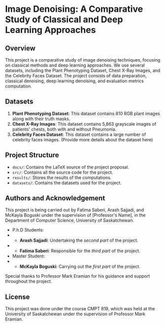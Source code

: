 
# Image Denoising: A Comparative Study of Classical and Deep Learning Approaches

## Overview

This project is a comparative study of image denoising techniques, focusing on classical methods and deep learning approaches. We use several datasets, including the Plant Phenotyping Dataset, Chest X-Ray Images, and the Celebrity Faces Dataset. The project consists of data preparation, classical denoising, deep learning denoising, and evaluation metrics computation.

## Datasets

1. **Plant Phenotyping Dataset**: This dataset contains 810 RGB plant images along with their truth masks.
2. **Chest X-Ray Images**: This dataset contains 5,863 grayscale images of patients' chests, both with and without Pneumonia.
3. **Celebrity Faces Dataset**: This dataset contains a large number of celebrity faces images. (Provide more details about the dataset here)

## Project Structure

- `docs/`: Contains the LaTeX source of the project proposal.
- `src/`: Contains all the source code for the project.
- `results/`: Stores the results of the computations.
- `datasets/`: Contains the datasets used for the project.

## Authors and Acknowledgement

This project is being carried out by Fatima Saberi, Arash Sajjadi, and McKayla Boguski under the supervision of [Professor's Name], in the Department of Computer Science, University of Saskatchewan.

- P.h.D Students:
- - **Arash Sajjadi**: Undertaking the *second part* of the project.
- - **Fatima Saberi**: Responsible for the *third part* of the project.
- Master Student:
- - **McKayla Boguski**: Carrying out the *first part* of the project.

Special thanks to Professor Mark Eramian for his guidance and support throughout the project.


## License

This project was done under the course CMPT 819, which was held at the University of Saskatchewan under the supervision of Professor Mark Eramian.
